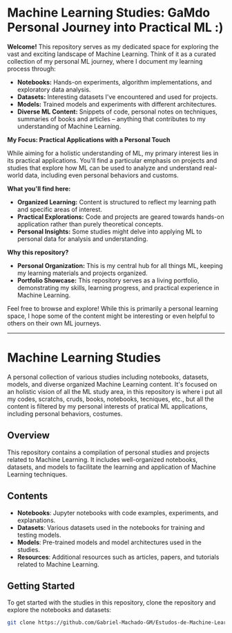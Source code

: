 # Machine Learning Studies: GaMdo Personal Journey into Practical ML :)

**Welcome!** This repository serves as my dedicated space for exploring the vast and exciting landscape of Machine Learning. Think of it as a curated collection of my personal ML journey, where I document my learning process through:

* **Notebooks:** Hands-on experiments, algorithm implementations, and exploratory data analysis.
* **Datasets:** Interesting datasets I've encountered and used for projects.
* **Models:** Trained models and experiments with different architectures.
* **Diverse ML Content:** Snippets of code, personal notes on techniques, summaries of books and articles – anything that contributes to my understanding of Machine Learning.

**My Focus: Practical Applications with a Personal Touch**

While aiming for a holistic understanding of ML, my primary interest lies in its practical applications. You'll find a particular emphasis on projects and studies that explore how ML can be used to analyze and understand real-world data, including even personal behaviors and customs.

**What you'll find here:**

* **Organized Learning:** Content is structured to reflect my learning path and specific areas of interest.
* **Practical Explorations:** Code and projects are geared towards hands-on application rather than purely theoretical concepts.
* **Personal Insights:** Some studies might delve into applying ML to personal data for analysis and understanding.

**Why this repository?**

* **Personal Organization:** This is my central hub for all things ML, keeping my learning materials and projects organized.
* **Portfolio Showcase:** This repository serves as a living portfolio, demonstrating my skills, learning progress, and practical experience in Machine Learning.

Feel free to browse and explore! While this is primarily a personal learning space, I hope some of the content might be interesting or even helpful to others on their own ML journeys.

---




# Machine Learning Studies

A personal collection of various studies including notebooks, datasets, models, and diverse organized Machine Learning content. It's focused on an holistic vision of all the ML study area, in this repository is where i put all my codes, scratchs, cruds, books, notebooks, tecniques, etc., but all the content is filtered by my personal interests of pratical ML applications, including personal behaviors, costumes. 

## Overview
This repository contains a compilation of personal studies and projects related to Machine Learning. It includes well-organized notebooks, datasets, and models to facilitate the learning and application of Machine Learning techniques.

## Contents
- **Notebooks**: Jupyter notebooks with code examples, experiments, and explanations.
- **Datasets**: Various datasets used in the notebooks for training and testing models.
- **Models**: Pre-trained models and model architectures used in the studies.
- **Resources**: Additional resources such as articles, papers, and tutorials related to Machine Learning.

## Getting Started
To get started with the studies in this repository, clone the repository and explore the notebooks and datasets:
```bash
git clone https://github.com/Gabriel-Machado-GM/Estudos-de-Machine-Learning.git
```
